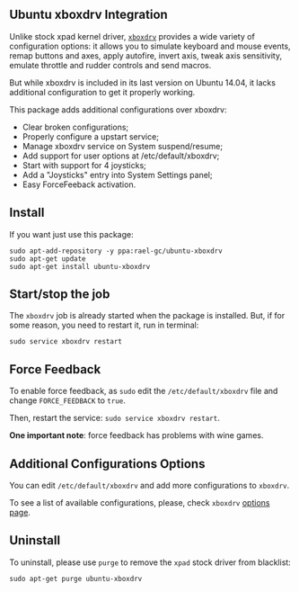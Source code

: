 Ubuntu xboxdrv Integration
----------------------------

Unlike stock xpad kernel driver, [`xboxdrv`](http://pingus.seul.org/~grumbel/xboxdrv/) provides a wide variety of configuration options: it allows you to simulate keyboard and mouse events, remap buttons and axes, apply autofire, invert axis, tweak axis sensitivity, emulate throttle and rudder controls and send macros.

But while xboxdrv is included in its last version on Ubuntu 14.04, it lacks additional configuration to get it properly working.

This package adds additional configurations over xboxdrv:

- Clear broken configurations;
- Properly configure a upstart service;
- Manage xboxdrv service on System suspend/resume;
- Add support for user options at /etc/default/xboxdrv;
- Start with support for 4 joysticks;
- Add a "Joysticks" entry into System Settings panel;
- Easy ForceFeeback activation.


## Install

If you want just use this package:

```term
sudo apt-add-repository -y ppa:rael-gc/ubuntu-xboxdrv
sudo apt-get update
sudo apt-get install ubuntu-xboxdrv
```

## Start/stop the job

The `xboxdrv` job is already started when the package is installed. But, if for some reason, you need to restart it, run in terminal:

```term
sudo service xboxdrv restart
```
## Force Feedback

To enable force feedback, as `sudo` edit the `/etc/default/xboxdrv` file and change `FORCE_FEEDBACK` to `true`.

Then, restart the service: `sudo service xboxdrv restart`.

**One important note**: force feedback has problems with wine games.

## Additional Configurations Options

You can edit `/etc/default/xboxdrv` and add more configurations to `xboxdrv`.

To see a list of available configurations, please, check `xboxdrv` [options page](http://pingus.seul.org/~grumbel/xboxdrv/xboxdrv.html).

## Uninstall

To uninstall, please use `purge` to remove the `xpad` stock driver from blacklist:

```term
sudo apt-get purge ubuntu-xboxdrv
```

